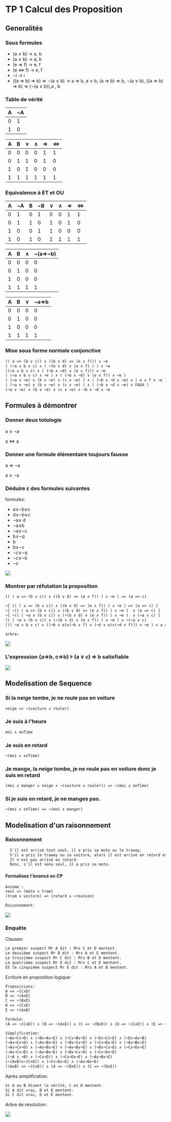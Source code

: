 # TP 1 Calcul des Proposition

## Generalités

### Sous formules

- (a ∨ b) -> a, b
- (a ∧ b) -> a, b
- (e => f) -> e, f
- (e <=> f) -> e, f
- ¬i -> i
- ((a => b) => b) => ¬(a ∨ b) -> a => b, a ∨ b, (a => b) => b, ¬(a ∨ b), ((a => b) => b) => (¬(a ∨ b)),a , b

### Table de vérité

| A | ¬A |
| - | -- |
| 0 | 1  |
| 1 | 0  |

| A | B | ∨ | ∧ | => | <=> |
| - | - | - | - | -- | --- |
| 0 | 0 | 0 | 0 | 1  | 1   |
| 0 | 1 | 1 | 0 | 1  | 0   |
| 1 | 0 | 1 | 0 | 0  | 0   |
| 1 | 1 | 1 | 1 | 1  | 1   |

### Equivalence à ET et OU

| A | ¬A | B | ¬B | ∨ | ∧ | => | <=> |
| - | -- | - | -- | - | - | -- | --- |
| 0 | 1  | 0 | 1  | 0 | 0 | 1  | 1   |
| 0 | 1  | 1 | 0  | 1 | 0 | 1  | 0   |
| 1 | 0  | 0 | 1  | 1 | 0 | 0  | 0   |
| 1 | 0  | 1 | 0  | 1 | 1 | 1  | 1   |


| A | B | ∧ | ¬(a=>¬b) |
| - | - | - | -------- |
| 0 | 0 | 0 | 0        |
| 0 | 1 | 0 | 0        |
| 1 | 0 | 0 | 0        |
| 1 | 1 | 1 | 1        |



| A | B | ∨ | ¬a=>b |
| - | - | - | ----- |
| 0 | 0 | 0 | 0     |
| 0 | 1 | 0 | 0     |
| 1 | 0 | 0 | 0     |
| 1 | 1 | 1 | 1     |

### Mise sous forme normale conjonctive

```OCaml
(( a => (b ∨ c)) ∧ ((b ∨ d) => (e ∧ f))) ∧ ¬e
( (¬a ∨ b ∨ c) ∧ ( ¬(b ∨ d) ∨ (e ∧ f) ) ) ∧ ¬e
((¬a ∨ b ∨ c) ∧ ( (¬b ∧ ¬d) ∨ (e ∧ f))) ∧ ¬e
( (¬a ∨ b ∨ c) ∧ ¬e ) ∧ ( (¬b ∧ ¬d) ∨ (e ∧ f)) ∧ ¬e )
( (¬a ∨ ¬e) ∧ (b ∨ ¬e) ∧ (c ∨ ¬e) ) ∧ ( (¬b ∧ ¬d ∧ ¬e) ∨ ( e ∧ f ∧ ¬e ))
( (¬a ∨ ¬e) ∧ (b ∨ ¬e) ∧ (c ∨ ¬e) ) ∧ ( (¬b ∧ ¬d ∧ ¬e) ∨ FAUX )
(¬a ∨ ¬e) ∧ (b ∨ ¬e) ∧ (c ∨ ¬e) ∧ ¬b ∧ ¬d ∧ ¬e
```

## Formules à démontrer

### Donner deux totologie

a ∨ ¬a

a <=> a

### Donner une formule élémentaire toujours fausse

a => ¬a

a ∧ ¬a

### Déduire ε des formules suivantes

formules:

- a∨¬b∨c
- d∨¬b∨c
- ¬a∨ d
- ¬a∨b
- ¬a∨¬c
- b∨¬q
- b
- b∨¬c
- ¬c∨¬q
- ¬c∨¬b
- ¬c

![](images/epsilon.png)

### Montrer par réfutation la proposition

```OCaml
(( ( a => (b ∨ c)) ∧ ((b ∨ d) => (e ∧ f)) ) ∧ ¬e ) => (a => c)

¬[ (( ( a => (b ∨ c)) ∧ ((b ∨ d) => (e ∧ f)) ) ∧ ¬e ) => (a => c) ]
¬[ ¬(( ( a => (b ∨ c)) ∧ ((b ∨ d) => (e ∧ f)) ) ∧ ¬e )  ∨ (a => c) ]
¬[ ¬(( ( ¬a ∨ (b ∨ c)) ∧ (¬(b ∨ d) ∨ (e ∧ f)) ) ∧ ¬e )  ∨ (¬a ∨ c) ]
(( ( ¬a ∨ (b ∨ c)) ∧ (¬(b ∨ d) ∨ (e ∧ f)) ) ∧ ¬e ) ∧ ¬(¬a ∨ c)
((( ¬a ∨ b ∨ c) ∧ ((¬b ∨ e)∧(¬b ∨ f) ∨ (¬d ∨ e)∧(¬d ∨ f))) ∧ ¬e ) ∧ a ∧ ¬c

arbre:
```

![](images/preuve_refutation.png)

### L'expression {a=>b, c=>b} ⊧ (a ∨ c) => b satisfiable

![](images/preuve_aoucimpb.png)

## Modelisation de Sequence

### Si la neige tombe, je ne roule pas en voiture

```OCaml
neige => ¬(voiture ∧ rouler)
```

### Je suis à l'heure

```OCaml
moi ∧ onTime
```

### Je suis en retard

```OCaml
¬(moi ∧ onTime)
```

### Je mange, la neige tombe, je ne roule pas en voiture donc je suis en retard

```OCaml
(moi ∧ manger ∧ neige ∧ ¬(voiture ∧ rouler)) => ¬(moi ∧ onTime)
```

### Si je suis en retard, je ne manges pas.

```OCaml
¬(moi ∧ onTime) => ¬(moi ∧ manger)
```

## Modelisation d'un raisonnement

### Raisonnement

```OCaml
  S'il est arrivé tout seul, il a pris sa moto ou le traway.
  S'il a pris le traway ou sa voiture, alors il est arrivé en retard et a manqué la réunion.
  Il n'est pas arrivé en retard. 
  Donc, s'il est venu seul, il a pris sa moto.
```

#### Formalisez l'énoncé en CP

```OCaml
Axiome :
seul => (moto ∨ tram)
(tram ∨ voiture) => (retard ∧ ¬reunion)

Raisonnement:
```

![](images/raisonement_seul.png)

### Enquête

Clauses:

```OCaml
Le premier suspect Mr A dit : Mrs C et D mentent.
Le deuxième suspect Mr B dit : Mrs A et E mentent.
Le troisième suspect Mr C dit : Mrs B et D mentent.
Le quatrième suspect Mr D dit : Mrs C et E mentent.
Et le cinquième suspect Mr E dit : Mrs A et B mentent.
```

Ecriture en proposition logique:

```OCaml
Propositions:
A => ¬(C∧D)
B => ¬(A∧E)
C => ¬(B∧D)
D => ¬(C∧E)
E => ¬(A∧B)

Formule:
(A => ¬(C∧D)) ∧ (B => ¬(A∧E)) ∧ (C => ¬(B∧D)) ∧ (D => ¬(C∧E)) ∧ (E => ¬(A∧B))

Simplification:
(¬A∨¬C∨¬D) ∧ (¬B∨¬A∨¬E) ∧ (¬C∨¬B∨¬D) ∧ (¬D∨¬C∨¬E) ∧ (¬E∨¬A∨¬B)
(¬A∨¬C∨¬D) ∧ (¬A∨¬B∨¬E) ∧ (¬B∨¬C∨¬D) ∧ (¬C∨¬D∨¬E) ∧ (¬A∨¬B∨¬E)
(¬A∨¬C∨¬D) ∧ (¬A∨¬B∨¬E) ∧ (¬A∨¬B∨¬E) ∧ (¬B∨¬C∨¬D) ∧ (¬C∨¬D∨¬E)
(¬A∨¬C∨¬D) ∧ (¬A∨¬B∨¬E) ∧ (¬B∨¬C∨¬D) ∧ (¬C∨¬D∨¬E)
((¬A ∧ ¬B) ∨ (¬C∨¬D)) ∧ (¬C∨¬D∨¬E) ∧ (¬A∨¬B∨¬E)
(¬(A∨B)∨¬(C∧D)) ∧ (¬C∨¬D∨¬E) ∧ (¬A∨¬B∨¬E)
((A∨B) => ¬(C∧D)) ∧ (A => ¬(B∧E)) ∧ (C => ¬(D∧E))
```

Après simplification:

```OCaml
Si A ou B disent la vérité, C et D mentent.
Si A dit vrai, B et E mentent.
Si C dit vrai, D et E mentent.
```

Arbre de résolution:

![](images/enquete.png)